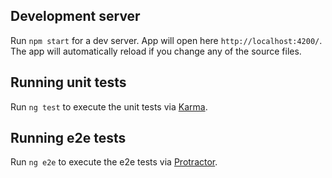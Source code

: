 ## Development server

Run `npm start` for a dev server. App will open here `http://localhost:4200/`. The app will automatically reload if you change any of the source files.

## Running unit tests

Run `ng test` to execute the unit tests via [Karma](https://karma-runner.github.io).

## Running e2e tests

Run `ng e2e` to execute the e2e tests via [Protractor](https://www.protractortest.org).
